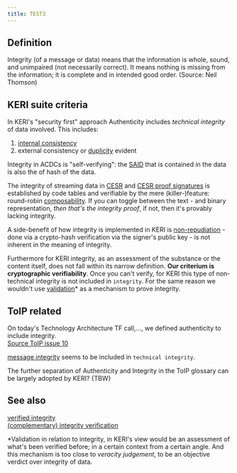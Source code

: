 ```yaml
---
title: TEST3
---
```


## Definition

<div data-level="1">

Integrity (of a message or data) means that the information is whole, sound, and unimpaired (not necessarily correct). It means nothing is missing from the information; it is complete and in intended good order. (Source: Neil Thomson)

</div>

<div data-level="2">

## KERI suite criteria

In KERI's "security first" approach Authenticity includes _technical integrity_ of data involved. This includes:

1. [internal consistency](internal-inconsistency)
2. external consistency or [duplicity](duplicity) evident

</div>

<div data-level="1">

Integrity in ACDCs is "self-verifying": the [SAID](self-adressing-identifier) that is contained in the data is also the of hash of the data.

</div>

<div data-level="3">

The integrity of streaming data in [CESR](composable-event-streaming-representation) and [CESR proof signatures](cesr-proof-signature) is established by code tables and verifiable by the mere (killer-)feature: round-robin [composability](composability). If you can toggle between the text - and binary representation, _then that's the integrity proof_, if not, then it's provably lacking integrity.

</div>

<div data-level="2">

A side-benefit of how integrity is implemented in KERI is [non-repudiation](non-repudiable) - done via a crypto-hash verification via the signer's public key - is not inherent in the meaning of integrity.

</div>

<div data-level="1">

Furthermore for KERI integrity, as an assessment of the substance or the content itself, does not fall within its narrow definition.
**Our criterium is cryptographic verifiability**. Once you can't verify, for KERI this type of non-technical integrity is not included in `integrity`. For the same reason we wouldn't use [validation](validate)\* as a mechanism to prove integrity.

## ToIP related

On today's Technology Architecture TF call,..., we defined authenticity to include integrity.\
[Source ToIP issue 10](https://github.com/trustoverip/TechArch/issues/10)

[message integrity](https://github.com/trustoverip/TechArch/issues/10) seems to be included in `technical integrity`.

The further separation of Authenticity and Integrity in the ToIP glossary can be largely adopted by KERI? {TBW}

## See also

[verified integrity](verified-integrity)\
[(complementary) integrity verification](complementary-integrity-verification)

\*Validation in relation to integrity, in KERI's view would be an assessment of what's been verified before; in a certain context from a certain angle. And this mechanism is too close to _veracity judgement_, to be an objective verdict over integrity of data.

</div>
